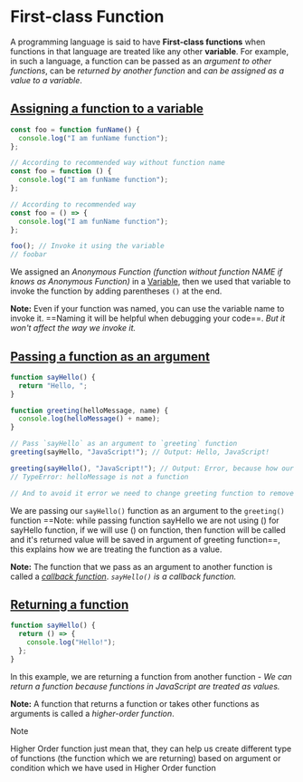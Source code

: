 # First-class Function

A programming language is said to have **First-class functions** when functions in that language are treated like any other **variable**. For example, in such a language, a function can be passed as an *argument to other functions*, can be *returned by another function* and *can be assigned as a value to a variable*.

## [Assigning a function to a variable](https://developer.mozilla.org/en-US/docs/Glossary/First-class_Function#assigning_a_function_to_a_variable)

```js
const foo = function funName() {
  console.log("I am funName function");
};

// According to recommended way without function name 
const foo = function () {
  console.log("I am funName function");
};

// According to recommended way
const foo = () => {
  console.log("I am funName function");
};

foo(); // Invoke it using the variable
// foobar
```

We assigned an *Anonymous Function (function without function NAME if knows as Anonymous Function)* in a [Variable](https://developer.mozilla.org/en-US/docs/Glossary/Variable), then we used that variable to invoke the function by adding parentheses `()` at the end.

**Note:** Even if your function was named, you can use the variable name to invoke it. ==Naming it will be helpful when debugging your code==. _But it won't affect the way we invoke it._

## [Passing a function as an argument](https://developer.mozilla.org/en-US/docs/Glossary/First-class_Function#passing_a_function_as_an_argument)

```js
function sayHello() {
  return "Hello, ";
}

function greeting(helloMessage, name) {
  console.log(helloMessage() + name);
}

// Pass `sayHello` as an argument to `greeting` function
greeting(sayHello, "JavaScript!"); // Output: Hello, JavaScript!

greeting(sayHello(), "JavaScript!"); // Output: Error, because how our greeting function is written, helloMessage is assuemed as function or callback function and when we use () on anything other than function it's going to give
// TypeError: helloMessage is not a function

// And to avoid it error we need to change greeting function to remove () from helloMessage parameter
```

We are passing our `sayHello()` function as an argument to the `greeting()` function ==Note: while passing function sayHello we are not using () for sayHello function, if we will use () on function, then function will be called and it's returned value will be saved in argument of greeting function==, this explains how we are treating the function as a value.

**Note:** The function that we pass as an argument to another function is called a _[callback function](https://developer.mozilla.org/en-US/docs/Glossary/Callback_function)_. _`sayHello()` is a callback function._

## [Returning a function](https://developer.mozilla.org/en-US/docs/Glossary/First-class_Function#returning_a_function)

```js
function sayHello() {
  return () => {
    console.log("Hello!");
  };
}
```

In this example, we are returning a function from another function - _We can return a function because functions in JavaScript are treated as values._

**Note:** A function that returns a function or takes other functions as arguments is called a _higher-order function_.

> [!NOTE]
> Higher Order function just mean that, they can help us create different type of functions (the function which we are returning) based on argument or condition which we have used in Higher Order function  
